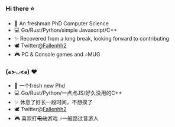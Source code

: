 ### Hi there ⭐

 - 📕 An freshman PhD Computer Science
 - 💻 Go/Rust/Python/simple Javascript/C++
 - ✨ Recovered from a long break, looking forward to contributing
 - 🕊 Twitter@[Fallenhh2](https://twitter.com/Fallenhh2)
 - 🎮 PC & Console games and 🎶MUG
### (๑>◡<๑) ❤

 - 📕 一个fresh new Phd
 - 💻 Go/Rust/Python/一点点JS/好久没用的C++
 - ✨ 休息了好长一段时间，不想摸了
 - 🕊 Twitter@[Fallenhh2](https://twitter.com/Fallenhh2)
 - 🎮 喜欢打~~电动~~游戏 🎶一般路过音游人
